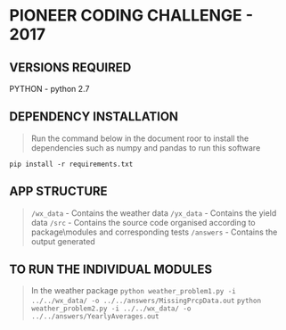 # PIONEER CODING CHALLENGE - 2017 

## VERSIONS REQUIRED
PYTHON -  python 2.7

## DEPENDENCY INSTALLATION
> Run the command below in the document roor to install the dependencies such as numpy and pandas to run this software

`pip install -r requirements.txt`

## APP STRUCTURE
> `/wx_data` - Contains the weather data
> `/yx_data` - Contains the yield data
> `/src`     - Contains the source code organised according to package\modules and corresponding tests
> `/answers` - Contains the output generated

## TO RUN THE INDIVIDUAL MODULES
> In the weather package 
> `python weather_problem1.py -i ../../wx_data/ -o ../../answers/MissingPrcpData.out`
> `python weather_problem2.py -i ../../wx_data/ -o ../../answers/YearlyAverages.out`

